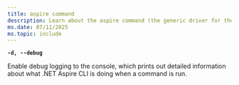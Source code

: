 ```yaml
---
title: aspire command
description: Learn about the aspire command (the generic driver for the Aspire CLI) and its usage.
ms.date: 07/11/2025
ms.topic: include
---
```

**`-d, --debug`**

  Enable debug logging to the console, which prints out detailed information about what .NET Aspire CLI is doing when a command is run.
